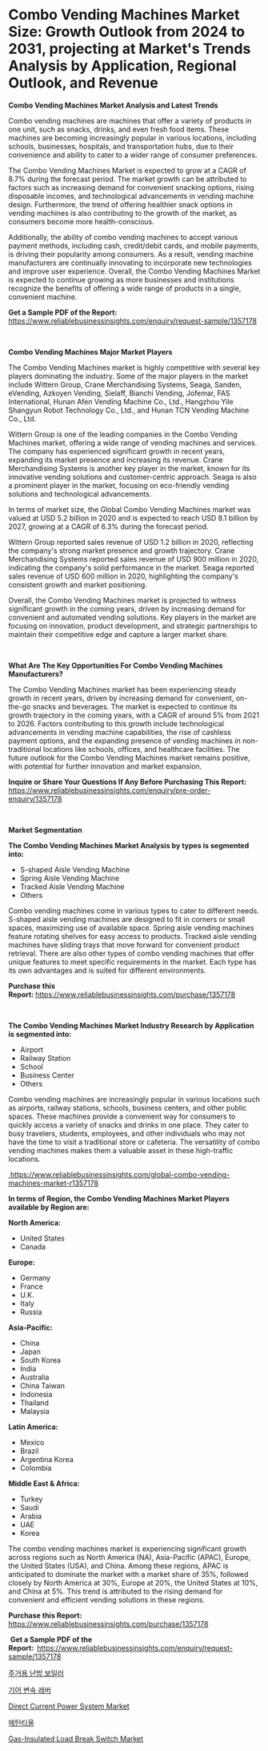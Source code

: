 <p><h1>Combo Vending Machines Market Size: Growth Outlook from 2024 to 2031, projecting at Market's Trends Analysis by Application, Regional Outlook, and Revenue</h1></p><p><strong>Combo Vending Machines Market Analysis and Latest Trends</strong></p>
<p><p>Combo vending machines are machines that offer a variety of products in one unit, such as snacks, drinks, and even fresh food items. These machines are becoming increasingly popular in various locations, including schools, businesses, hospitals, and transportation hubs, due to their convenience and ability to cater to a wider range of consumer preferences.</p><p>The Combo Vending Machines Market is expected to grow at a CAGR of 8.7% during the forecast period. The market growth can be attributed to factors such as increasing demand for convenient snacking options, rising disposable incomes, and technological advancements in vending machine design. Furthermore, the trend of offering healthier snack options in vending machines is also contributing to the growth of the market, as consumers become more health-conscious.</p><p>Additionally, the ability of combo vending machines to accept various payment methods, including cash, credit/debit cards, and mobile payments, is driving their popularity among consumers. As a result, vending machine manufacturers are continually innovating to incorporate new technologies and improve user experience. Overall, the Combo Vending Machines Market is expected to continue growing as more businesses and institutions recognize the benefits of offering a wide range of products in a single, convenient machine.</p></p>
<p><strong>Get a Sample PDF of the Report:&nbsp;</strong> <a href="https://www.reliablebusinessinsights.com/enquiry/request-sample/1357178">https://www.reliablebusinessinsights.com/enquiry/request-sample/1357178</a></p>
<p>&nbsp;</p>
<p><strong>Combo Vending Machines Major Market Players</strong></p>
<p><p>The Combo Vending Machines market is highly competitive with several key players dominating the industry. Some of the major players in the market include Wittern Group, Crane Merchandising Systems, Seaga, Sanden, eVending, Azkoyen Vending, Sielaff, Bianchi Vending, Jofemar, FAS International, Hunan Afen Vending Machine Co., Ltd., Hangzhou Yile Shangyun Robot Technology Co., Ltd., and Hunan TCN Vending Machine Co., Ltd.</p><p>Wittern Group is one of the leading companies in the Combo Vending Machines market, offering a wide range of vending machines and services. The company has experienced significant growth in recent years, expanding its market presence and increasing its revenue. Crane Merchandising Systems is another key player in the market, known for its innovative vending solutions and customer-centric approach. Seaga is also a prominent player in the market, focusing on eco-friendly vending solutions and technological advancements.</p><p>In terms of market size, the Global Combo Vending Machines market was valued at USD 5.2 billion in 2020 and is expected to reach USD 8.1 billion by 2027, growing at a CAGR of 6.3% during the forecast period.</p><p>Wittern Group reported sales revenue of USD 1.2 billion in 2020, reflecting the company's strong market presence and growth trajectory. Crane Merchandising Systems reported sales revenue of USD 900 million in 2020, indicating the company's solid performance in the market. Seaga reported sales revenue of USD 600 million in 2020, highlighting the company's consistent growth and market positioning.</p><p>Overall, the Combo Vending Machines market is projected to witness significant growth in the coming years, driven by increasing demand for convenient and automated vending solutions. Key players in the market are focusing on innovation, product development, and strategic partnerships to maintain their competitive edge and capture a larger market share.</p></p>
<p>&nbsp;</p>
<p><strong>What Are The Key Opportunities For Combo Vending Machines Manufacturers?</strong></p>
<p><p>The Combo Vending Machines market has been experiencing steady growth in recent years, driven by increasing demand for convenient, on-the-go snacks and beverages. The market is expected to continue its growth trajectory in the coming years, with a CAGR of around 5% from 2021 to 2026. Factors contributing to this growth include technological advancements in vending machine capabilities, the rise of cashless payment options, and the expanding presence of vending machines in non-traditional locations like schools, offices, and healthcare facilities. The future outlook for the Combo Vending Machines market remains positive, with potential for further innovation and market expansion.</p></p>
<p><strong>Inquire or Share Your Questions If Any Before Purchasing This Report:</strong> <a href="https://www.reliablebusinessinsights.com/enquiry/pre-order-enquiry/1357178">https://www.reliablebusinessinsights.com/enquiry/pre-order-enquiry/1357178</a></p>
<p>&nbsp;</p>
<p><strong>Market Segmentation</strong></p>
<p><strong>The Combo Vending Machines Market Analysis by types is segmented into:</strong></p>
<p><ul><li>S-shaped Aisle Vending Machine</li><li>Spring Aisle Vending Machine</li><li>Tracked Aisle Vending Machine</li><li>Others</li></ul></p>
<p><p>Combo vending machines come in various types to cater to different needs. S-shaped aisle vending machines are designed to fit in corners or small spaces, maximizing use of available space. Spring aisle vending machines feature rotating shelves for easy access to products. Tracked aisle vending machines have sliding trays that move forward for convenient product retrieval. There are also other types of combo vending machines that offer unique features to meet specific requirements in the market. Each type has its own advantages and is suited for different environments.</p></p>
<p><strong>Purchase this Report:&nbsp;</strong><a href="https://www.reliablebusinessinsights.com/purchase/1357178">https://www.reliablebusinessinsights.com/purchase/1357178</a></p>
<p>&nbsp;</p>
<p><strong>The Combo Vending Machines Market Industry Research by Application is segmented into:</strong></p>
<p><ul><li>Airport</li><li>Railway Station</li><li>School</li><li>Business Center</li><li>Others</li></ul></p>
<p><p>Combo vending machines are increasingly popular in various locations such as airports, railway stations, schools, business centers, and other public spaces. These machines provide a convenient way for consumers to quickly access a variety of snacks and drinks in one place. They cater to busy travelers, students, employees, and other individuals who may not have the time to visit a traditional store or cafeteria. The versatility of combo vending machines makes them a valuable asset in these high-traffic locations.</p></p>
<p><a href="https://www.reliablebusinessinsights.com/global-combo-vending-machines-market-r1357178">&nbsp;https://www.reliablebusinessinsights.com/global-combo-vending-machines-market-r1357178</a></p>
<p><strong>In terms of Region, the Combo Vending Machines Market Players available by Region are:</strong></p>
<p>
    <p> <strong> North America: </strong>
        <ul>
            <li>United States</li>
            <li>Canada</li>
        </ul>
        </p> 
    <p> <strong> Europe: </strong>
        <ul>
            <li>Germany</li>
            <li>France</li>
            <li>U.K.</li>
            <li>Italy</li>
            <li>Russia</li>
        </ul>
        </p> 
    <p> <strong> Asia-Pacific: </strong>
        <ul>
            <li>China</li>
            <li>Japan</li>
            <li>South Korea</li>
            <li>India</li>
            <li>Australia</li>
            <li>China Taiwan</li>
            <li>Indonesia</li>
            <li>Thailand</li>
            <li>Malaysia</li>
        </ul>
        </p> 
    <p> <strong> Latin America: </strong>
        <ul>
            <li>Mexico</li>
            <li>Brazil</li>
            <li>Argentina Korea</li>
            <li>Colombia</li>
        </ul>
        </p> 
    <p> <strong> Middle East & Africa: </strong>
        <ul>
            <li>Turkey</li>
            <li>Saudi</li>
            <li>Arabia</li>
            <li>UAE</li>
            <li>Korea</li>
        </ul>
    </p>
    </p>
<p><p>The combo vending machines market is experiencing significant growth across regions such as North America (NA), Asia-Pacific (APAC), Europe, the United States (USA), and China. Among these regions, APAC is anticipated to dominate the market with a market share of 35%, followed closely by North America at 30%, Europe at 20%, the United States at 10%, and China at 5%. This trend is attributed to the rising demand for convenient and efficient vending solutions in these regions.</p></p>
<p><strong>Purchase this Report: </strong><a href="https://www.reliablebusinessinsights.com/purchase/1357178">https://www.reliablebusinessinsights.com/purchase/1357178</a></p>
<p>&nbsp;<strong>Get a Sample PDF of the Report:&nbsp;&nbsp;</strong><a href="https://www.reliablebusinessinsights.com/enquiry/request-sample/1357178">https://www.reliablebusinessinsights.com/enquiry/request-sample/1357178</a></p>
<p><strong></strong></p>
<p><p><a href="https://github.com/hasanrajibul387/Market-Research-Report-List-1/blob/main/1187809162648.md">주거용 난방 보일러</a></p><p><a href="https://github.com/alpinestartsekian/Market-Research-Report-List-1/blob/main/7890234162649.md">기어 변속 레버</a></p><p><a href="https://github.com/pennyaldbrittonh658/Market-Research-Report-List-1/blob/main/direct-current-power-system-market.md">Direct Current Power System Market</a></p><p><a href="https://medium.com/@corneliutrifa2022/2024%EB%85%84%EB%B6%80%ED%84%B0-2031%EB%85%84%EA%B9%8C%EC%A7%80%EC%9D%98-%EB%A9%94%ED%83%84%ED%8B%B0%EC%98%AC-%EC%8B%9C%EC%9E%A5-%EC%A0%84%EB%A7%9D-%EB%B0%8F-%EC%98%88%EC%B8%A1-5ad51ae1d4aa">메탄티올</a></p><p><a href="https://github.com/dmmanir420/Market-Research-Report-List-1/blob/main/gas-insulated-load-break-switch-market.md">Gas-Insulated Load Break Switch Market</a></p></p>